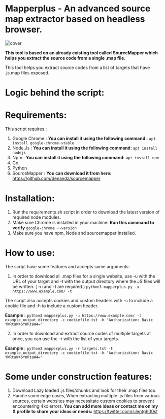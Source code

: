 # Mapperplus - An advanced source map extractor based on headless browser.

![cover](https://github.com/midoxnet/mapperplus/assets/27289397/b8fabf60-6737-4739-865e-663693ed6960)

**This tool is based on an already existing tool called SourceMapper which helps you extract the source code from a single .map file.**

This tool helps you extract source codes from a list of targets that have .js.map files exposed.

# Logic behind the script:

# Requirements:

This script requires :
1. Google Chrome : **You can install it using the following command :** ```apt install google-chrome-stable```
2. Node.Js : **You can install it using the following command:** ```apt install nodejs``` 
3. Npm : **You can install it using the following command:** ```apt install npm```
4. Go
5. Python
6. SourceMapper : **You can download it from here:** https://github.com/denandz/sourcemapper 

# Installation:

1. Run the requirements.sh script in order to download the latest version of required node modules.
2. Make sure Chrome is installed in your machine: **Run this command to verify** ```google-chrome --version```
3. Make sure you have npm, Node and sourcemapper installed.

# How to use: 

The script have some features and accepts some arguments: 
 1. In order to download all .map files for a single website, use -u with the URL of your target and -t with the output directory where the JS files will be written. ( -u and -t are required.)
    ``` python3 mapperplus.py -u https://www.example.com/ -t  ```
    
The script also accepts cookies and custom headers with -c to include a cookie file and -h to include a custom header.

**Example :** ```python3 mapperplus.py -u https://www.example.com/ -t example_output_directory -c cookiefile.txt -h "Authorization: Basic YWRtaW46YWRtaW4="```

 2. In order to download and extract source codes of multiple targets at once, you can use the -r with the list of your targets.

**Example :** ```python3 mapperplus.py -r targets.txt -t example_output_directory -c cookiefile.txt -h "Authorization: Basic YWRtaW46YWRtaW4="```

# Some under construction features:
1. Download Lazy loaded .js files/chunks and look for their .map files too.
2. Handle some edge cases,  When extracting multiple .js files from various sources, certain websites may necessitate custom cookies to prevent encountering 4xx errors.
**You can add more ideas or contact me on my X profile to share your ideas or needs:** https://twitter.com/silentgh00st 
